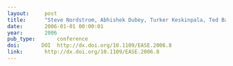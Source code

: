 ```yaml
---
layout:     post
title:      "Steve Nordstrom, Abhishek Dubey, Turker Keskinpala, Ted Bapty, and Sandeep Neema. Ghost: guided healing and optimization search technique for healing large-scale embedded systems. In 3rd IEEE International Workshop on Engineering of Autonomic & Autonomous Systems (EASe), 129–140. 2006."
date:       2006-01-01 00:00:01
year:       2006
pub_type:       conference
doi:       DOI  http://dx.doi.org/10.1109/EASE.2006.8
link:       http://dx.doi.org/10.1109/EASE.2006.8
---
```

